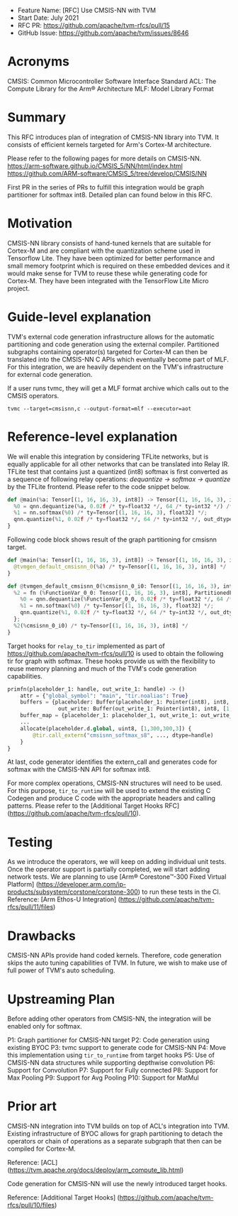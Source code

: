 - Feature Name: [RFC] Use CMSIS-NN with TVM
- Start Date: July 2021
- RFC PR: https://github.com/apache/tvm-rfcs/pull/15
- GitHub Issue: https://github.com/apache/tvm/issues/8646

# Acronyms
CMSIS: Common Microcontroller Software Interface Standard
ACL: The Compute Library for the Arm® Architecture
MLF: Model Library Format

# Summary

This RFC introduces plan of integration of CMSIS-NN library into TVM. It consists of efficient kernels targeted for Arm's Cortex-M architecture.

Please refer to the following pages for more details on CMSIS-NN.
https://arm-software.github.io/CMSIS_5/NN/html/index.html
https://github.com/ARM-software/CMSIS_5/tree/develop/CMSIS/NN

First PR in the series of PRs to fulfill this integration would be graph partitioner for softmax int8. Detailed plan can found below in this RFC.


# Motivation

CMSIS-NN library consists of hand-tuned kernels that are suitable for Cortex-M and are compliant with the quantization scheme used in Tensorflow Lite. They have been optimized for better performance and small memory footprint which is required on these embedded devices and it would make sense for TVM to reuse these while generating code for Cortex-M. They have been integrated with the TensorFlow Lite Micro project.


# Guide-level explanation

TVM's external code generation infrastructure allows for the automatic partitioning and code generation using the external compiler. Partitioned subgraphs containing operator(s) targeted for Cortex-M can then be translated into the CMSIS-NN C APIs which eventually become part of MLF. For this integration, we are heavily dependent on the TVM's infrastructure for external code generation.

If a user runs tvmc, they will get a MLF format archive which calls out to the CMSIS operators.

```
tvmc --target=cmsisnn,c --output-format=mlf --executor=aot
```


# Reference-level explanation

We will enable this integration by considering TFLite networks, but is equally applicable for all other networks that can be translated into Relay IR. TFLite test that contains just a quantized (int8) softmax is first converted as a sequence of following relay operations: *dequantize -> softmax -> quantize* by the TFLite frontend. Please refer to the code snippet below.

```python
def @main(%a: Tensor[(1, 16, 16, 3), int8]) -> Tensor[(1, 16, 16, 3), int8] {
  %0 = qnn.dequantize(%a, 0.02f /* ty=float32 */, 64 /* ty=int32 */) /* ty=Tensor[(1, 16, 16, 3), float32] */;
  %1 = nn.softmax(%0) /* ty=Tensor[(1, 16, 16, 3), float32] */;
  qnn.quantize(%1, 0.02f /* ty=float32 */, 64 /* ty=int32 */, out_dtype="int8") /* ty=Tensor[(1, 16, 16, 3), int8] */
}
```

Following code block shows result of the graph partitioning for cmsisnn target.

```python
def @main(%a: Tensor[(1, 16, 16, 3), int8]) -> Tensor[(1, 16, 16, 3), int8] {
  @tvmgen_default_cmsisnn_0(%a) /* ty=Tensor[(1, 16, 16, 3), int8] */
}

def @tvmgen_default_cmsisnn_0(%cmsisnn_0_i0: Tensor[(1, 16, 16, 3), int8], Inline=1, Compiler="cmsisnn", global_symbol="tvmgen_default_cmsisnn_0", Primitive=1) -> Tensor[(1, 16, 16, 3), int8] {
  %2 = fn (%FunctionVar_0_0: Tensor[(1, 16, 16, 3), int8], PartitionedFromPattern="qnn.dequantize_nn.softmax_qnn.quantize_", Composite="cmsisnn.qnn_softmax") -> Tensor[(1, 16, 16, 3), int8] {
    %0 = qnn.dequantize(%FunctionVar_0_0, 0.02f /* ty=float32 */, 64 /* ty=int32 */) /* ty=Tensor[(1, 16, 16, 3), float32] */;
    %1 = nn.softmax(%0) /* ty=Tensor[(1, 16, 16, 3), float32] */;
    qnn.quantize(%1, 0.02f /* ty=float32 */, 64 /* ty=int32 */, out_dtype="int8") /* ty=Tensor[(1, 16, 16, 3), int8] */
  };
  %2(%cmsisnn_0_i0) /* ty=Tensor[(1, 16, 16, 3), int8] */
}
```

Target hooks for `relay_to_tir` implemented as part of https://github.com/apache/tvm-rfcs/pull/10 is used to obtain the following tir for graph with softmax. These hooks provide us with the flexibility to reuse memory planning and much of the TVM's code generation capabilities.

```python
primfn(placeholder_1: handle, out_write_1: handle) -> ()
    attr = {"global_symbol": "main", "tir.noalias": True}
    buffers = {placeholder: Buffer(placeholder_1: Pointer(int8), int8, [1, 300, 300, 3], []),
                out_write: Buffer(out_write_1: Pointer(int8), int8, [1, 300, 300, 3], [])}
    buffer_map = {placeholder_1: placeholder_1, out_write_1: out_write_1} {
    ...
    allocate(placeholder.d.global, uint8, [1,300,300,3]) {
        @tir.call_extern("cmsisnn_softmax_s8", ..., dtype=handle)
    }
}
```

At last, code generator identifies the extern_call and generates code for softmax with the CMSIS-NN API for softmax int8.

For more complex operations, CMSIS-NN structures will need to be used. For this purpose, `tir_to_runtime` will be used to extend the existing C Codegen and produce C code with the appropriate headers and calling patterns. Please refer to the [Additional Target Hooks RFC] (https://github.com/apache/tvm-rfcs/pull/10).

# Testing

As we introduce the operators, we will keep on adding individual unit tests. Once the operator support is partially completed, we will start adding network tests. We are planning to use [Arm® Corestone™-300 Fixed Virtual Platform] (https://developer.arm.com/ip-products/subsystem/corstone/corstone-300) to run these tests in the CI. Reference: [Arm Ethos-U Integration] (https://github.com/apache/tvm-rfcs/pull/11/files)

# Drawbacks

CMSIS-NN APIs provide hand coded kernels. Therefore, code generation skips the auto tuning capabilities of TVM. In future, we wish to make use of full power of TVM's auto scheduling.

# Upstreaming Plan

Before adding other operators from CMSIS-NN, the integration will be enabled only for softmax.

P1: Graph partitioner for CMSIS-NN target
P2: Code generation using existing BYOC
P3: tvmc support to generate code for CMSIS-NN
P4: Move this implementation using `tir_to_runtime` from target hooks
P5: Use of CMSIS-NN data structures while supporting depthwise convolution
P6: Support for Convolution
P7: Support for Fully connected
P8: Support for Max Pooling
P9: Support for Avg Pooling
P10: Support for MatMul


# Prior art

CMSIS-NN integration into TVM builds on top of ACL's integration into TVM. Existing infrastructure of BYOC allows for graph partitioning to detach the operators or chain of operations as a separate subgraph that then can be compiled for Cortex-M.

Reference: [ACL] (https://tvm.apache.org/docs/deploy/arm_compute_lib.html)

Code generation for CMSIS-NN will use the newly introduced target hooks.

Reference: [Additional Target Hooks] (https://github.com/apache/tvm-rfcs/pull/10/files)
